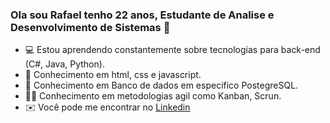 ### Ola sou Rafael tenho 22 anos, Estudante de Analise e Desenvolvimento de Sistemas 👋

- 💻 Estou aprendendo constantemente sobre tecnologias para back-end (C#, Java, Python).
- 🌅 Conhecimento em  html, css e javascript. 
- 🎲 Conhecimento em Banco de dados em especifico PostegreSQL.
- 🏃‍♂️ Conhecimento em metodologias agil como Kanban, Scrun.
- ✉️ Você pode me encontrar no <a href="https://www.linkedin.com/in/rafael-vieira-662506195/">Linkedin</a>
